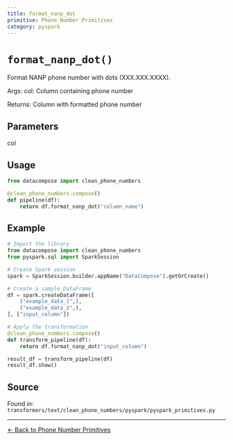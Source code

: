 ```yaml
---
title: format_nanp_dot
primitive: Phone Number Primitives
category: pyspark
---
```


# `format_nanp_dot()`

Format NANP phone number with dots (XXX.XXX.XXXX).

Args:
    col: Column containing phone number
    
Returns:
    Column with formatted phone number

## Parameters

col

## Usage

```python
from datacompose import clean_phone_numbers

@clean_phone_numbers.compose()
def pipeline(df):
    return df.format_nanp_dot("column_name")
```

## Example

```python
# Import the library
from datacompose import clean_phone_numbers
from pyspark.sql import SparkSession

# Create Spark session
spark = SparkSession.builder.appName("DataCompose").getOrCreate()

# Create a sample DataFrame
df = spark.createDataFrame([
    ("example_data_1",),
    ("example_data_2",),
], ["input_column"])

# Apply the transformation
@clean_phone_numbers.compose()
def transform_pipeline(df):
    return df.format_nanp_dot("input_column")

result_df = transform_pipeline(df)
result_df.show()
```

## Source

Found in: `transformers/text/clean_phone_numbers/pyspark/pyspark_primitives.py`

---
[← Back to Phone Number Primitives](/primitives/phone-numbers)
